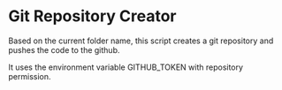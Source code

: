 # Git Repository Creator
Based on the current folder name, this script creates a git repository and pushes the code to the github.

It uses the environment variable GITHUB_TOKEN with repository permission.
